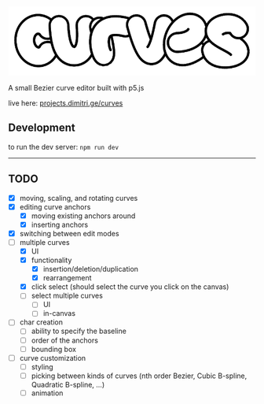 ![logo banner](images/banner.png)

A small Bezier curve editor built with p5.js

live here: [projects.dimitri.ge/curves](https://projects.dimitri.ge/curves)

## Development

to run the dev server: `npm run dev`

---

## TODO

- [x] moving, scaling, and rotating curves
- [x] editing curve anchors
  - [x] moving existing anchors around
  - [x] inserting anchors
- [x] switching between edit modes
- [ ] multiple curves
  - [x] UI
  - [x] functionality
    - [x] insertion/deletion/duplication
    - [x] rearrangement
  - [x] click select (should select the curve you click on the canvas)
  - [ ] select multiple curves
    - [ ] UI
    - [ ] in-canvas
- [ ] char creation
  - [ ] ability to specify the baseline
  - [ ] order of the anchors
  - [ ] bounding box
- [ ] curve customization
  - [ ] styling
  - [ ] picking between kinds of curves (nth order Bezier, Cubic B-spline, Quadratic B-spline, ...)
  - [ ] animation
